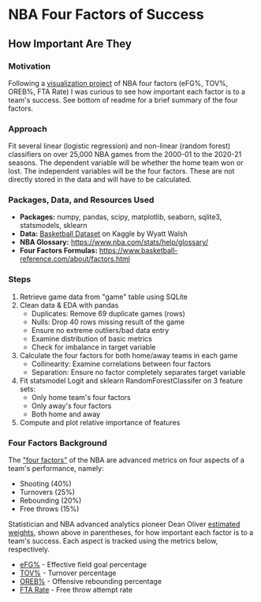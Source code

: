 # NBA Four Factors of Success
## How Important Are They

### Motivation
Following a [visualization project](https://github.com/david-heredia/portfolio-projects/tree/main/nba-four-factors) of NBA four factors (eFG%, TOV%, OREB%, FTA Rate) I was curious to see how important each factor is to a team's success. See bottom of readme for a brief summary of the four factors.

### Approach
Fit several linear (logistic regression) and non-linear (random forest) classifiers on over 25,000 NBA games from the 2000-01 to the 2020-21 seasons. The dependent variable will be whether the home team won or lost. The independent variables will be the four factors. These are not directly stored in the data and will have to be calculated.

### Packages, Data, and Resources Used
- **Packages:** numpy, pandas, scipy, matplotlib, seaborn, sqlite3, statsmodels, sklearn
- **Data:** [Basketball Dataset](https://www.kaggle.com/wyattowalsh/basketball) on Kaggle by Wyatt Walsh
- **NBA Glossary:** https://www.nba.com/stats/help/glossary/
- **Four Factors Formulas:** https://www.basketball-reference.com/about/factors.html


### Steps
1. Retrieve game data from "game" table using SQLite
2. Clean data & EDA with pandas
   * Duplicates: Remove 69 duplicate games (rows)
   * Nulls: Drop 40 rows missing result of the game
   * Ensure no extreme outliers/bad data entry
   * Examine distribution of basic metrics
   * Check for imbalance in target variable
3. Calculate the four factors for both home/away teams in each game
   * Collinearity: Examine correlations between four factors
   * Separation: Ensure no factor completely separates target variable
4. Fit statsmodel Logit and sklearn RandomForestClassifer on 3 feature sets:
   * Only home team's four factors
   * Only away's four factors
   * Both home and away
5. Compute and plot relative importance of features


### Four Factors Background
The ["four factors"](https://www.nba.com/stats/help/faq/#!#fourfactors) of the NBA are advanced metrics on four aspects of a team's performance, namely:
   * Shooting (40%)
   * Turnovers (25%)
   * Rebounding (20%)
   * Free throws (15%)

Statistician and NBA advanced analytics pioneer Dean Oliver [estimated weights](https://www.basketball-reference.com/about/factors.html), shown above in parentheses, for how important each factor is to a team's success. Each aspect is tracked using the metrics below, respectively.

* [eFG%](https://www.nba.com/stats/help/glossary/#efgpct) - Effective field goal percentage
* [TOV%](https://www.nba.com/stats/help/glossary/#tovpct) - Turnover percentage
* [OREB%](https://www.nba.com/stats/help/glossary/#opp_orebpct_) - Offensive rebounding percentage
* [FTA Rate](https://www.nba.com/stats/help/glossary/#fta_rate) - Free throw attempt rate
